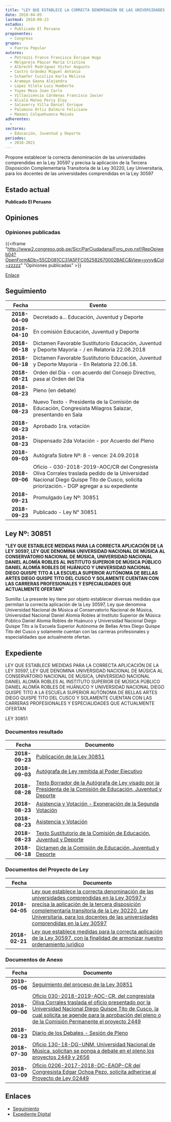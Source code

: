 ```yaml
---
title: "LEY QUE ESTABLECE LA CORRECTA DENOMINAIÓN DE LAS UNIVERSIDADES COMPRENDIDAS EN LA LEY 30597 Y PRECISA LA APLICACIÓN DE LA TERCERA DISPOSICIÓN COMPLEMENTARIA TRANSITORIA DE LA LEY 30220, LEY UNIVERSITARIA, PARA LOS DOCENTES DE LAS UNIVERSIDADES COMPRENDIDAS EN LA LEY 30597"
date: 2018-04-05
lastmod: 2018-09-23
estados: 
  - Publicado El Peruano
proponentes: 
  - Congreso
grupos: 
  - Fuerza Popular
autores: 
  - Petrozzi Franco Francisco Enrique Hugo
  - Melgarejo Páucar María Cristina
  - Albrecht Rodríguez Víctor Augusto
  - Castro Grández Miguel Antonio
  - Schaefer Cuculiza Karla Melissa
  - Aramayo Gaona Alejandra
  - López Vilela Luis Humberto
  - Yuyes Meza Juan Carlo
  - Villavicencio Cárdenas Francisco Javier
  - Alcalá Mateo Percy Eloy
  - Salaverry Villa Daniel Enrique
  - Palomino Ortiz Dalmiro Feliciano
  - Mamani Colquehuanca Moisés
adherentes: 
  - 
sectores: 
  - Educación, Juventud y Deporte
periodos: 
  - 2016-2021
---
```


Propone establecer la correcta denominación de las universidades comprendidas en la Ley 30597 y precisa la aplicación de la Tercera Disposición Complementaria Transitoria de la Ley 30220, Ley Universitaria, para los docentes de las universidades comprendidas en la Ley 30597


## Estado actual

**Publicado El Peruano**

## Opiniones

### Opiniones publicadas

{{<iframe "http://www2.congreso.gob.pe/Sicr/ParCiudadana/Foro_pvp.nsf/RepOpiweb04?OpenForm&Db=55CD081CC31A5FFC052582670002BAEC&View=yyyy&Col=zzzzz" "Opiniones publicadas" >}}

[Enlace](http://www2.congreso.gob.pe/Sicr/ParCiudadana/Foro_pvp.nsf/RepOpiweb04?OpenForm&Db=55CD081CC31A5FFC052582670002BAEC&View=yyyy&Col=zzzzz)

## Seguimiento

| Fecha | Evento |
|------:|--------|
| **2018-04-09** | Decretado a... Educación, Juventud y Deporte|
| **2018-04-10** | En comisión Educación, Juventud y Deporte|
| **2018-06-18** | Dictamen Favorable Sustitutorio Educación, Juventud y Deporte Mayoria - / en Relatoría 22.06.2018|
| **2018-06-18** | Dictamen Favorable Sustitutorio Educación, Juventud y Deporte Mayoria - En Relatoría 22.06.18.|
| **2018-08-21** | Orden del Día - con acuerdo del Consejo Directivo, pasa al Orden del Día|
| **2018-08-23** | Pleno (en debate)|
| **2018-08-23** | Nuevo Texto - Presidenta de la Comisión de Educación, Congresista Milagros Salazar, presentando en Sala|
| **2018-08-23** | Aprobado 1ra. votación|
| **2018-08-23** | Dispensado 2da Votación - por Acuerdo del Pleno|
| **2018-09-03** | Autógrafa Sobre Nº: 8 - vence: 24.09.2018|
| **2018-09-06** | Oficio - 030-2018-2019-AOC/CR del Congresista Oliva Corrales traslada pedido de la Universidad Nacional Diego Quispe Tito de Cusco, solicita priorización.- DGP agregar a su expediente|
| **2018-09-21** | Promulgado Ley Nº: 30851|
| **2018-09-23** | Publicado - Ley N° 30851|

## Ley Nº: 30851

**"LEY QUE ESTABLECE MEDIDAS PARA LA CORRECTA APLICACIÓN DE LA LEY 30597, LEY QUE DENOMINA UNIVERSIDAD NACIONAL DE MÚSICA AL CONSERVATORIO NACIONAL DE MÚSICA, UNIVERSIDAD NACIONAL DANIEL ALOMÍA ROBLES AL INSTITUTO SUPERIOR DE MÚSICA PÚBLICO DANIEL ALOMÍA ROBLES DE HUÁNUCO Y UNIVERSIDAD NACIONAL DIEGO QUISPE TITO A LA ESCUELA SUPERIOR AUTÓNOMA DE BELLAS ARTES DIEGO QUISPE TITO DEL CUSCO Y SOLAMENTE CUENTAN CON LAS CARRERAS PROFESIONALES Y ESPECIALIDADES QUE ACTUALMENTE OFERTAN"**

Sumilla: La presente ley tiene por objeto establecer diversas medidas que permitan la correcta aplicación de la Ley 30597, Ley que denomina Universidad Nacional de Música al Conservatorio Nacional de Música, Universidad Nacional Daniel Alomía Robles al Instituto Superior de Música Público Daniel Alomía Robles de Huánuco y Universidad Nacional Diego Quispe Tito a la Escuela Superior Autónoma de Bellas Artes Diego Quispe Tito del Cusco y solamente cuentan con las carreras profesionales y especialidades que actualmente ofertan.


## Expediente

LEY QUE ESTABLECE MEDIDAS PARA LA CORRECTA APLICACIÓN DE LA LEY 30597, LEY QUE DENOMINA UNIVERSIDAD NACIONAL DE MÚSICA AL CONSERVATORIO NACIONAL DE MÚSICA, UNIVERSIDAD NACIONAL DANIEL ALOMÍA ROBLES AL INSTITUTO SUPERIOR DE MÚSICA PÚBLICO DANIEL ALOMÍA ROBLES DE HUÁNUCO Y UNIVERSIDAD NACIONAL DIEGO QUISPE TITO A LA ESCUELA SUPERIOR AUTÓNOMA DE BELLAS ARTES DIEGO QUISPE TITO DEL CUSCO Y SOLAMENTE CUENTAN CON LAS CARRERAS PROFESIONALES Y ESPECIALIDADES QUE ACTUALMENTE OFERTAN

LEY 30851


### Documentos resultado

| Fecha | Documento |
|------:|--------|
| **2018-09-23** | [Publicación de la Ley 30851](http://www.leyes.congreso.gob.pe/Documentos/2016_2021/ADLP/Normas_Legales/30851-LEY.pdf) |
| **2018-09-03** | [Autógrafa de Ley remitida al Poder Ejecutivo](http://www.leyes.congreso.gob.pe/Documentos/2016_2021/ADLP/Texto_Aprobado/AU0244920180903.pdf) |
| **2018-08-28** | [Texto Borrador de la Autógrafa de Ley visado por la Presidenta de la Comisión de Educación, Juventud y Deporte](http://www.leyes.congreso.gob.pe/Documentos/2016_2021/Texto_Borrador_de_Autografa/BAU0244920180828.pdf) |
| **2018-08-23** | [Asistencia y Votación - Exoneración de la Segunda Votación](http://www.leyes.congreso.gob.pe/Documentos/2016_2021/Asistencia_y_Votacion/Proyectos_de_Ley/Exoneracion_de_Segunda_Votacion/ESV0244920180823.pdf) |
| **2018-08-23** | [Asistencia y Votación](http://www.leyes.congreso.gob.pe/Documentos/2016_2021/Asistencia_y_Votacion/Proyectos_de_Ley/AV0244920180823.pdf) |
| **2018-08-23** | [Texto Sustitutorio de la Comisión de Educación, Juventud y Deporte](http://www.leyes.congreso.gob.pe/Documentos/2016_2021/Texto_Sustitutorio/Proyectos_de_Ley/TS0244920180823.pdf) |
| **2018-06-18** | [Dictamen de la Comisión de Educación, Juventud y Deporte](http://www.leyes.congreso.gob.pe/Documentos/2016_2021/Dictamenes/Proyectos_de_Ley/02449DC10MAY20180618..pdf) |

### Documentos del Proyecto de Ley

| Fecha | Documento |
|------:|--------|
| **2018-04-05** | [Ley que establece la correcta denominación de las universidades comprendidas en la Ley 30597 y precisa la aplicación de la tercera disposición complementaria transitoria de la Ley 30220, Ley Universitaria, para los docentes de las universidades comprendidas en la Ley 30597](http://www.leyes.congreso.gob.pe/Documentos/2016_2021/Proyectos_de_Ley_y_de_Resoluciones_Legislativas/PL0265620180405.pdf) |
| **2018-02-21** | [Ley que establece medidas para la correcta aplicación de la Ley 30597, con la finalidad de armonizar nuestro ordenamiento jurídico](http://www.leyes.congreso.gob.pe/Documentos/2016_2021/Proyectos_de_Ley_y_de_Resoluciones_Legislativas/PL0244920180221...pdf) |

### Documentos de Anexo

| Fecha | Documento |
|------:|--------|
| **2019-05-06** | [Seguimiento del proceso de la Ley 30851](http://www.leyes.congreso.gob.pe/Documentos/2016_2021/Seguimiento_de_Proyectos_de_Ley/02449PL20190506.pdf) |
| **2018-09-06** | [Oficio 030-2018-2019-AOC-CR, del congresista Oliva Corrales traslada el oficio presentado por la Universidad Nacional Diego Quispe Tito de Cusco, la cual solicita se agende para la aprobación del pleno o de la Comisión Permanente el proyecto 2449](http://www.leyes.congreso.gob.pe/Documentos/2016_2021/Oficios/Congresistas/OFICIO-030-2018-2019-AOC-CR.pdf) |
| **2018-08-23** | [Diario de los Debates - Sesión de Pleno](http://www2.congreso.gob.pe/Sicr/DiarioDebates/Publicad.nsf/SesionesPleno/05256D6E0073DFE9052582F3005E30B1/$FILE/PLO-2018-5.pdf) |
| **2018-07-30** | [Oficio 130-18-DG-UNM, Universidad Nacional de Música, solicitan se ponga a debate en el pleno los proyectos 2449 y 2656](http://www.leyes.congreso.gob.pe/Documentos/2016_2021/Oficios/Otras_Instituciones/OFICIO-130-18-DG-UNM.pdf) |
| **2018-03-09** | [Oficio 0206-2017-2018-DC-EAOP-CR del Congresista Edgar Ochoa Pezo, solicita adherirse al Proyecto de Ley 02449](http://www.leyes.congreso.gob.pe/Documentos/2016_2021/Oficios/Congresistas/OFICIO-0206-2017-2018-DC-EAOP-CR.pdf) |

## Enlaces 

- [Seguimiento](http://www2.congreso.gob.pe/Sicr/TraDocEstProc/CLProLey2016.nsf/f7fff46988ca05b1052578e100829cc7/280c1d292c4da1730525826700055dc1?OpenDocument)
- [Expediente Digital](http://www2.congreso.gob.pe/Sicr/TraDocEstProc/CLProLey2016.nsf/f7fff46988ca05b1052578e100829cc7/280c1d292c4da1730525826700055dc1?OpenDocument&Click=05257FB7005EB655.eb71d0cf91d8294e05256cdf006b5706/$Body/0.1C6C)
